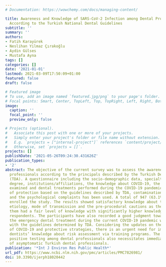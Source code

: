 ```yaml
---
# Documentation: https://wowchemy.com/docs/managing-content/

title: Awareness and Knowledge of SARS-CoV-2 Infection among Dental Professionals
  According to the Turkish National Dental Guidelines
subtitle: ''
summary: ''
authors:
- Fatih Karayürek
- Neslihan Yilmaz Çırakoğlu
- Aydin Gülses
- Mustafa Ayna
tags: []
categories: []
date: '2021-01-01'
lastmod: 2021-03-09T17:50:09+01:00
featured: false
draft: false

# Featured image
# To use, add an image named `featured.jpg/png` to your page's folder.
# Focal points: Smart, Center, TopLeft, Top, TopRight, Left, Right, BottomLeft, Bottom, BottomRight.
image:
  caption: ''
  focal_point: ''
  preview_only: false

# Projects (optional).
#   Associate this post with one or more of your projects.
#   Simply enter your project's folder or file name without extension.
#   E.g. `projects = ["internal-project"]` references `content/project/deep-learning/index.md`.
#   Otherwise, set `projects = []`.
projects: []
publishDate: '2021-05-26T09:24:30.431626Z'
publication_types:
- '2'
abstract: The objective of the current survey was to assess the awareness of the dental
  professionals according to the principals described by the Turkish Dental Association
  (TDA). A questionnaire including the socio-demographic data, specialties/academic
  degree, institutions/affiliations, the knowledge about COVID-19, the number of patients
  examined and dental treatments performed during the COVID-19 pandemic, the knowledge
  of protection based on the guidelines described by TDA, contamination with COVID-19
  and the psychological complaints has been used. A total of 947 (63.1%) dentists
  enrolled the study. The results showed satisfactory knowledge about the COVID-19
  etiology, mode of transmission and the pre-procedural cautions as the majority of
  them had a fair level of knowledge with significantly higher knowledge among specialized
  respondents. The participants have also recorded a good judgment towards performing
  the emergency dental treatment during the current COVID-19 pandemic which corresponds
  with the guidelines determined by TDA. Considering the updates on the transmission
  of COVID-19 and protective strategies, there is an urgent need for improvement of
  dentists’ knowledge about risk assessment via training programs. The incidence of
  positive testing among dental professionals also necessitates immediately testing
  of asymptomatic Turkish dental professionals.
publication: '*Int J Environ Res Public Health*'
url_pdf: https://www.ncbi.nlm.nih.gov/pmc/articles/PMC7826981/
doi: 10.3390/ijerph18020442
---
```

